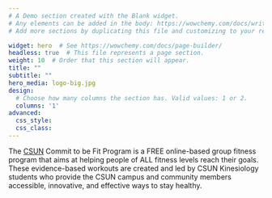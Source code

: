 ```yaml
---
# A Demo section created with the Blank widget.
# Any elements can be added in the body: https://wowchemy.com/docs/writing-markdown-latex/
# Add more sections by duplicating this file and customizing to your requirements.

widget: hero  # See https://wowchemy.com/docs/page-builder/
headless: true  # This file represents a page section.
weight: 10  # Order that this section will appear.
title: ""
subtitle: ""
hero_media: logo-big.jpg
design:
  # Choose how many columns the section has. Valid values: 1 or 2.
  columns: '1'
advanced:
  css_style:
  css_class:
---
```


The [CSUN](https://csun.edu) Commit to be Fit Program is a FREE online-based group fitness program that aims at helping people of ALL fitness levels reach their goals. These evidence-based workouts are created and led by CSUN Kinesiology students who provide the CSUN campus and community members accessible, innovative, and effective ways to stay healthy.
